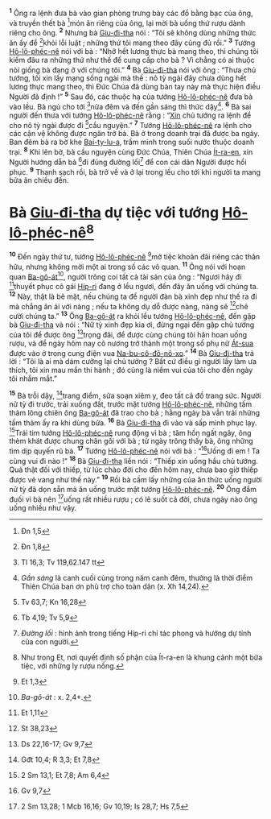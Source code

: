 <sup><b>1</b></sup> Ông ra lệnh đưa bà vào gian phòng trưng bày các đồ bằng bạc của ông, và truyền thết bà [^1@-d45d1d3a-870a-4649-b7f5-0a8c440bf516]món ăn riêng của ông, lại mời bà uống thứ rượu dành riêng cho ông. <sup><b>2</b></sup> Nhưng bà [Giu-đi-tha]() nói : “Tôi sẽ không dùng những thức ăn ấy để [^2@-d45d1d3a-870a-4649-b7f5-0a8c440bf516]khỏi lỗi luật ; những thứ tôi mang theo đây cũng đủ rồi.” <sup><b>3</b></sup> Tướng [Hô-lô-phéc-nê]() nói với bà : “Nhỡ hết lương thực bà mang theo, thì chúng tôi kiếm đâu ra những thứ như thế để cung cấp cho bà ? Vì chẳng có ai thuộc nòi giống bà đang ở với chúng tôi.” <sup><b>4</b></sup> Bà [Giu-đi-tha]() nói với ông : “Thưa chủ tướng, tôi xin lấy mạng sống ngài mà thề : nô tỳ ngài đây chưa dùng hết lương thực mang theo, thì Đức Chúa đã dùng bàn tay này mà thực hiện điều Người đã định !” <sup><b>5</b></sup> Sau đó, các thuộc hạ của tướng [Hô-lô-phéc-nê]() đưa bà vào lều. Bà ngủ cho tới [^3@-d45d1d3a-870a-4649-b7f5-0a8c440bf516]nửa đêm và đến gần sáng thì thức dậy[^1-d45d1d3a-870a-4649-b7f5-0a8c440bf516]. <sup><b>6</b></sup> Bà sai người đến thưa với tướng [Hô-lô-phéc-nê]() rằng : “[Xin]() chủ tướng ra lệnh để cho nô tỳ ngài được đi [^4@-d45d1d3a-870a-4649-b7f5-0a8c440bf516]cầu nguyện.” <sup><b>7</b></sup> Tướng [Hô-lô-phéc-nê]() ra lệnh cho các cận vệ không được ngăn trở bà. Bà ở trong doanh trại đã được ba ngày. Ban đêm bà ra bờ khe [Bai-ty-lu-a](), trầm mình trong suối nước thuộc doanh trại. <sup><b>8</b></sup> Khi lên bờ, bà cầu nguyện cùng Đức Chúa, Thiên Chúa [Ít-ra-en](), xin Người hướng dẫn bà [^5@-d45d1d3a-870a-4649-b7f5-0a8c440bf516]đi đúng đường lối[^2-d45d1d3a-870a-4649-b7f5-0a8c440bf516] để con cái dân Người được hồi phục. <sup><b>9</b></sup> Thanh sạch rồi, bà trở về và ở lại trong lều cho tới khi người ta mang bữa ăn chiều đến.


# Bà [Giu-đi-tha]() dự tiệc với tướng [Hô-lô-phéc-nê]()[^3-d45d1d3a-870a-4649-b7f5-0a8c440bf516]
<sup><b>10</b></sup> Đến ngày thứ tư, tướng [Hô-lô-phéc-nê]() [^6@-d45d1d3a-870a-4649-b7f5-0a8c440bf516]mở tiệc khoản đãi riêng các thân hữu, nhưng không mời một ai trong số các võ quan. <sup><b>11</b></sup> Ông nói với hoạn quan [Ba-gô-át]()[^4-d45d1d3a-870a-4649-b7f5-0a8c440bf516], người trông coi tất cả tài sản của ông : “Ngươi hãy đi [^7@-d45d1d3a-870a-4649-b7f5-0a8c440bf516]thuyết phục cô gái [Híp-ri]() đang ở lều ngươi, đến đây ăn uống với chúng ta. <sup><b>12</b></sup> Này, thật là bẽ mặt, nếu chúng ta để người đàn bà xinh đẹp như thế ra đi mà chẳng ân ái với nàng ; nếu ta không dụ dỗ được nàng, nàng sẽ [^8@-d45d1d3a-870a-4649-b7f5-0a8c440bf516]chê cười chúng ta.” <sup><b>13</b></sup> Ông [Ba-gô-át]() ra khỏi lều tướng [Hô-lô-phéc-nê](), đến gặp bà [Giu-đi-tha]() và nói : “Nữ tỳ xinh đẹp kia ơi, đừng ngại đến gặp chủ tướng của tôi để được ông [^9@-d45d1d3a-870a-4649-b7f5-0a8c440bf516]trọng đãi, để được cùng chúng tôi hân hoan uống rượu, và để ngày hôm nay cô nương trở thành một trong số phụ nữ [Át-sua]() được vào ở trong cung điện vua [Na-bu-cô-đô-nô-xo]().” <sup><b>14</b></sup> Bà [Giu-đi-tha]() trả lời : “Tôi là ai mà dám cưỡng lại chủ tướng ? Bất cứ điều gì người lấy làm ưa thích, tôi xin mau mắn thi hành ; đó cũng là niềm vui của tôi cho đến ngày tôi nhắm mắt.”

<sup><b>15</b></sup> Bà trỗi dậy, [^10@-d45d1d3a-870a-4649-b7f5-0a8c440bf516]trang điểm, sửa soạn xiêm y, đeo tất cả đồ trang sức. Người nữ tỳ đi trước, trải xuống đất, trước mặt tướng [Hô-lô-phéc-nê](), những tấm thảm lông chiên ông [Ba-gô-át]() đã trao cho bà ; hằng ngày bà vẫn trải những tấm thảm ấy ra khi dùng bữa. <sup><b>16</b></sup> Bà [Giu-đi-tha]() đi vào và sấp mình phục lạy. [^11@-d45d1d3a-870a-4649-b7f5-0a8c440bf516]Trái tim tướng [Hô-lô-phéc-nê]() rung động vì bà ; tâm hồn ngất ngây, ông thèm khát được chung chăn gối với bà ; từ ngày trông thấy bà, ông những tìm dịp quyến rũ bà. <sup><b>17</b></sup> Tướng [Hô-lô-phéc-nê]() nói với bà : “[^12@-d45d1d3a-870a-4649-b7f5-0a8c440bf516]Uống đi em ! Ta cùng vui đi nào !” <sup><b>18</b></sup> Bà [Giu-đi-tha]() liền nói : “Thiếp xin uống hầu chủ tướng. Quả thật đối với thiếp, từ lúc chào đời cho đến hôm nay, chưa bao giờ thiếp được vẻ vang như thế này.” <sup><b>19</b></sup> Rồi bà cầm lấy những của ăn thức uống người nữ tỳ đã dọn sẵn mà ăn uống trước mặt tướng [Hô-lô-phéc-nê](). <sup><b>20</b></sup> Ông đắm đuối vì bà nên [^13@-d45d1d3a-870a-4649-b7f5-0a8c440bf516]uống rất nhiều rượu ; có lẽ suốt cả đời, chưa ngày nào ông uống nhiều như vậy.

[^1-d45d1d3a-870a-4649-b7f5-0a8c440bf516]: *Gần sáng* là canh cuối cùng trong năm canh đêm, thường là thời điểm Thiên Chúa ban ơn phù trợ cho toàn dân (x. Xh 14,24).
[^2-d45d1d3a-870a-4649-b7f5-0a8c440bf516]: *Đường lối* : hình ảnh trong tiếng Híp-ri chỉ tác phong và hướng dự tính của con người.
[^3-d45d1d3a-870a-4649-b7f5-0a8c440bf516]: Như trong Et, nơi quyết định số phận của Ít-ra-en là khung cảnh một bữa tiệc, với những ly rượu nồng.
[^4-d45d1d3a-870a-4649-b7f5-0a8c440bf516]: *Ba-gô-át* : x. 2,4+.
[^1@-d45d1d3a-870a-4649-b7f5-0a8c440bf516]: Đn 1,5
[^2@-d45d1d3a-870a-4649-b7f5-0a8c440bf516]: Đn 1,8
[^3@-d45d1d3a-870a-4649-b7f5-0a8c440bf516]: Tl 16,3; Tv 119,62.147 tt
[^4@-d45d1d3a-870a-4649-b7f5-0a8c440bf516]: Tv 63,7; Kn 16,28
[^5@-d45d1d3a-870a-4649-b7f5-0a8c440bf516]: Tb 4,19; Tv 5,9
[^6@-d45d1d3a-870a-4649-b7f5-0a8c440bf516]: Et 1,3
[^7@-d45d1d3a-870a-4649-b7f5-0a8c440bf516]: Et 1,11
[^8@-d45d1d3a-870a-4649-b7f5-0a8c440bf516]: St 38,23
[^9@-d45d1d3a-870a-4649-b7f5-0a8c440bf516]: Ds 22,16-17; Gv 9,7
[^10@-d45d1d3a-870a-4649-b7f5-0a8c440bf516]: Gđt 10,4; R 3,3; Et 7,8
[^11@-d45d1d3a-870a-4649-b7f5-0a8c440bf516]: 2 Sm 13,1; Et 7,8; Am 6,4
[^12@-d45d1d3a-870a-4649-b7f5-0a8c440bf516]: Gv 9,7
[^13@-d45d1d3a-870a-4649-b7f5-0a8c440bf516]: 2 Sm 13,28; 1 Mcb 16,16; Gv 10,19; Is 28,7; Hs 7,5